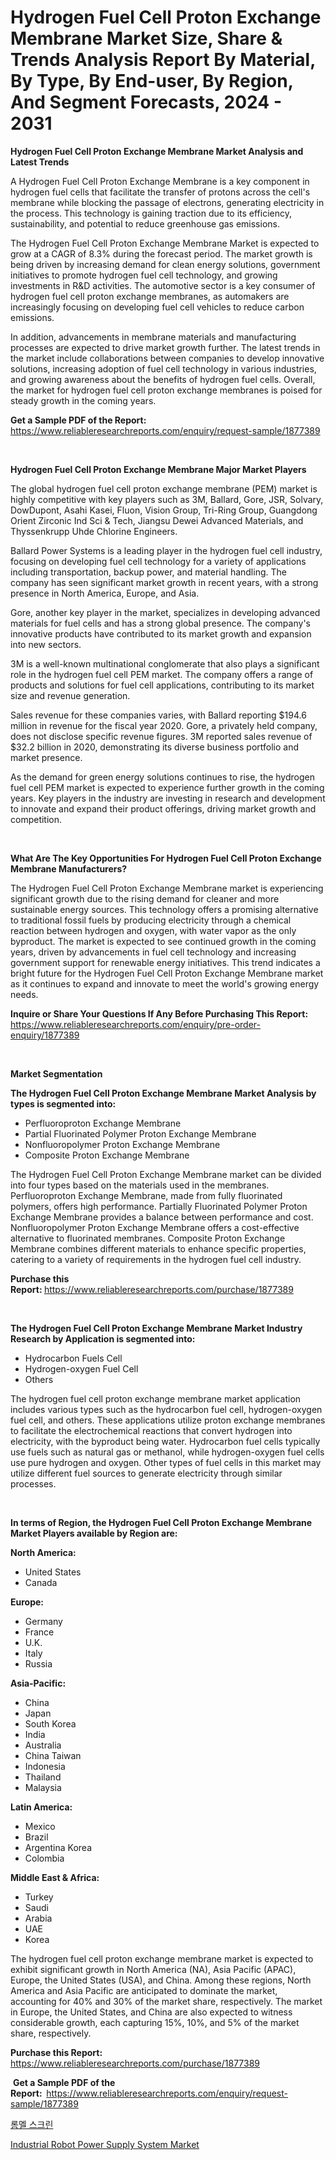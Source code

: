 <p><h1>Hydrogen Fuel Cell Proton Exchange Membrane Market Size, Share & Trends Analysis Report By Material, By Type, By End-user, By Region, And Segment Forecasts, 2024 - 2031</h1></p><p><strong>Hydrogen Fuel Cell Proton Exchange Membrane Market Analysis and Latest Trends</strong></p>
<p><p>A Hydrogen Fuel Cell Proton Exchange Membrane is a key component in hydrogen fuel cells that facilitate the transfer of protons across the cell's membrane while blocking the passage of electrons, generating electricity in the process. This technology is gaining traction due to its efficiency, sustainability, and potential to reduce greenhouse gas emissions.</p><p>The Hydrogen Fuel Cell Proton Exchange Membrane Market is expected to grow at a CAGR of 8.3% during the forecast period. The market growth is being driven by increasing demand for clean energy solutions, government initiatives to promote hydrogen fuel cell technology, and growing investments in R&D activities. The automotive sector is a key consumer of hydrogen fuel cell proton exchange membranes, as automakers are increasingly focusing on developing fuel cell vehicles to reduce carbon emissions.</p><p>In addition, advancements in membrane materials and manufacturing processes are expected to drive market growth further. The latest trends in the market include collaborations between companies to develop innovative solutions, increasing adoption of fuel cell technology in various industries, and growing awareness about the benefits of hydrogen fuel cells. Overall, the market for hydrogen fuel cell proton exchange membranes is poised for steady growth in the coming years.</p></p>
<p><strong>Get a Sample PDF of the Report:&nbsp;</strong> <a href="https://www.reliableresearchreports.com/enquiry/request-sample/1877389">https://www.reliableresearchreports.com/enquiry/request-sample/1877389</a></p>
<p>&nbsp;</p>
<p><strong>Hydrogen Fuel Cell Proton Exchange Membrane Major Market Players</strong></p>
<p><p>The global hydrogen fuel cell proton exchange membrane (PEM) market is highly competitive with key players such as 3M, Ballard, Gore, JSR, Solvary, DowDupont, Asahi Kasei, Fluon, Vision Group, Tri-Ring Group, Guangdong Orient Zirconic Ind Sci & Tech, Jiangsu Dewei Advanced Materials, and Thyssenkrupp Uhde Chlorine Engineers.</p><p>Ballard Power Systems is a leading player in the hydrogen fuel cell industry, focusing on developing fuel cell technology for a variety of applications including transportation, backup power, and material handling. The company has seen significant market growth in recent years, with a strong presence in North America, Europe, and Asia.</p><p>Gore, another key player in the market, specializes in developing advanced materials for fuel cells and has a strong global presence. The company's innovative products have contributed to its market growth and expansion into new sectors.</p><p>3M is a well-known multinational conglomerate that also plays a significant role in the hydrogen fuel cell PEM market. The company offers a range of products and solutions for fuel cell applications, contributing to its market size and revenue generation.</p><p>Sales revenue for these companies varies, with Ballard reporting $194.6 million in revenue for the fiscal year 2020. Gore, a privately held company, does not disclose specific revenue figures. 3M reported sales revenue of $32.2 billion in 2020, demonstrating its diverse business portfolio and market presence.</p><p>As the demand for green energy solutions continues to rise, the hydrogen fuel cell PEM market is expected to experience further growth in the coming years. Key players in the industry are investing in research and development to innovate and expand their product offerings, driving market growth and competition.</p></p>
<p>&nbsp;</p>
<p><strong>What Are The Key Opportunities For Hydrogen Fuel Cell Proton Exchange Membrane Manufacturers?</strong></p>
<p><p>The Hydrogen Fuel Cell Proton Exchange Membrane market is experiencing significant growth due to the rising demand for cleaner and more sustainable energy sources. This technology offers a promising alternative to traditional fossil fuels by producing electricity through a chemical reaction between hydrogen and oxygen, with water vapor as the only byproduct. The market is expected to see continued growth in the coming years, driven by advancements in fuel cell technology and increasing government support for renewable energy initiatives. This trend indicates a bright future for the Hydrogen Fuel Cell Proton Exchange Membrane market as it continues to expand and innovate to meet the world's growing energy needs.</p></p>
<p><strong>Inquire or Share Your Questions If Any Before Purchasing This Report:</strong> <a href="https://www.reliableresearchreports.com/enquiry/pre-order-enquiry/1877389">https://www.reliableresearchreports.com/enquiry/pre-order-enquiry/1877389</a></p>
<p>&nbsp;</p>
<p><strong>Market Segmentation</strong></p>
<p><strong>The Hydrogen Fuel Cell Proton Exchange Membrane Market Analysis by types is segmented into:</strong></p>
<p><ul><li>Perfluoroproton Exchange Membrane</li><li>Partial Fluorinated Polymer Proton Exchange Membrane</li><li>Nonfluoropolymer Proton Exchange Membrane</li><li>Composite Proton Exchange Membrane</li></ul></p>
<p><p>The Hydrogen Fuel Cell Proton Exchange Membrane market can be divided into four types based on the materials used in the membranes. Perfluoroproton Exchange Membrane, made from fully fluorinated polymers, offers high performance. Partially Fluorinated Polymer Proton Exchange Membrane provides a balance between performance and cost. Nonfluoropolymer Proton Exchange Membrane offers a cost-effective alternative to fluorinated membranes. Composite Proton Exchange Membrane combines different materials to enhance specific properties, catering to a variety of requirements in the hydrogen fuel cell industry.</p></p>
<p><strong>Purchase this Report:&nbsp;</strong><a href="https://www.reliableresearchreports.com/purchase/1877389">https://www.reliableresearchreports.com/purchase/1877389</a></p>
<p>&nbsp;</p>
<p><strong>The Hydrogen Fuel Cell Proton Exchange Membrane Market Industry Research by Application is segmented into:</strong></p>
<p><ul><li>Hydrocarbon Fuels Cell</li><li>Hydrogen-oxygen Fuel Cell</li><li>Others</li></ul></p>
<p><p>The hydrogen fuel cell proton exchange membrane market application includes various types such as the hydrocarbon fuel cell, hydrogen-oxygen fuel cell, and others. These applications utilize proton exchange membranes to facilitate the electrochemical reactions that convert hydrogen into electricity, with the byproduct being water. Hydrocarbon fuel cells typically use fuels such as natural gas or methanol, while hydrogen-oxygen fuel cells use pure hydrogen and oxygen. Other types of fuel cells in this market may utilize different fuel sources to generate electricity through similar processes.</p></p>
<p>&nbsp;</p>
<p><strong>In terms of Region, the Hydrogen Fuel Cell Proton Exchange Membrane Market Players available by Region are:</strong></p>
<p>
    <p> <strong> North America: </strong>
        <ul>
            <li>United States</li>
            <li>Canada</li>
        </ul>
        </p> 
    <p> <strong> Europe: </strong>
        <ul>
            <li>Germany</li>
            <li>France</li>
            <li>U.K.</li>
            <li>Italy</li>
            <li>Russia</li>
        </ul>
        </p> 
    <p> <strong> Asia-Pacific: </strong>
        <ul>
            <li>China</li>
            <li>Japan</li>
            <li>South Korea</li>
            <li>India</li>
            <li>Australia</li>
            <li>China Taiwan</li>
            <li>Indonesia</li>
            <li>Thailand</li>
            <li>Malaysia</li>
        </ul>
        </p> 
    <p> <strong> Latin America: </strong>
        <ul>
            <li>Mexico</li>
            <li>Brazil</li>
            <li>Argentina Korea</li>
            <li>Colombia</li>
        </ul>
        </p> 
    <p> <strong> Middle East & Africa: </strong>
        <ul>
            <li>Turkey</li>
            <li>Saudi</li>
            <li>Arabia</li>
            <li>UAE</li>
            <li>Korea</li>
        </ul>
    </p>
    </p>
<p><p>The hydrogen fuel cell proton exchange membrane market is expected to exhibit significant growth in North America (NA), Asia Pacific (APAC), Europe, the United States (USA), and China. Among these regions, North America and Asia Pacific are anticipated to dominate the market, accounting for 40% and 30% of the market share, respectively. The market in Europe, the United States, and China are also expected to witness considerable growth, each capturing 15%, 10%, and 5% of the market share, respectively.</p></p>
<p><strong>Purchase this Report: </strong><a href="https://www.reliableresearchreports.com/purchase/1877389">https://www.reliableresearchreports.com/purchase/1877389</a></p>
<p>&nbsp;<strong>Get a Sample PDF of the Report:&nbsp;&nbsp;</strong><a href="https://www.reliableresearchreports.com/enquiry/request-sample/1877389">https://www.reliableresearchreports.com/enquiry/request-sample/1877389</a></p>
<p><strong></strong></p>
<p><p><a href="https://github.com/lzuwsfreyoq70/Market-Research-Report-List-1/blob/main/155468715821.md">롬멜 스크린</a></p><p><a href="https://github.com/santosh758595/Market-Research-Report-List-4/blob/main/industrial-robot-power-supply-system-market.md">Industrial Robot Power Supply System Market</a></p></p>
